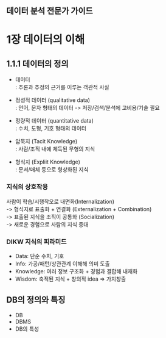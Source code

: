 데이터 분석 전문가 가이드
---
# 1장 데이터의 이해

## 1.1.1 데이터의 정의 

* 데이터  
  : 추론과 추정의 근거를 이루는 객관적 사실
* 정성적 데이터 (qualitative data)  
  : 언어, 문자 형태의 데이터 -> 저장/검색/분석에 고비용/기술 필요
* 정량적 데이터 (quantitative data)  
  : 수치, 도형, 기호 형태의 데이터

* 암묵지 (Tacit Knowledge)  
  : 사람/조직 내에 체득된 무형의 지식
* 형식지 (Expliit Knowledge)  
  : 문서/매체 등으로 형상화된 지식

### 지식의 상호작용
사람이 학습/시행착오로 내면화(Internalization)  
-> 형식지로 표출화 + 연결화 (Externalization + Combination)  
-> 표출된 지식을 조직이 공통화 (Socialization)  
-> 새로운 경험으로 사람의 지식 증대  

### DIKW 지식의 피라미드
- Data: 단순 수치, 기호
- Info: 가공/패턴/상관관계 이해해 의미 도출
- Knowledge: 여러 정보 구조화 + 경험과 결합해 내재화 
- Wisdom: 축적된 지식 + 창의적 idea => 가치창출

## DB의 정의와 특징
* DB
* DBMS
* DB의 특성
